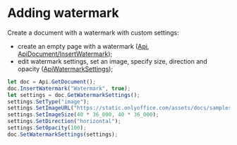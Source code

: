 # Adding watermark

Create a document with a watermark with custom settings:

- create an empty page with a watermark ([Api](../text-document-api/Api/Api.md), [ApiDocument/InsertWatermark](../text-document-api/ApiDocument/Methods/InsertWatermark.md));
- edit watermark settings, set an image, specify size, direction and opacity ([ApiWatermarkSettings](../text-document-api/ApiWatermarkSettings/ApiWatermarkSettings.md));

```ts document-builder={"documentType": "word", "editorConfig": {"customization": {"zoom": 60}}}
let doc = Api.GetDocument();
doc.InsertWatermark("Watermark", true);
let settings = doc.GetWatermarkSettings();
settings.SetType("image");
settings.SetImageURL("https://static.onlyoffice.com/assets/docs/samples/img/onlyoffice_logo.png");
settings.SetImageSize(40 * 36_000, 40 * 36_000);
settings.SetDirection("horizontal");
settings.SetOpacity(100);
doc.SetWatermarkSettings(settings);
```
